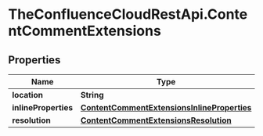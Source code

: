 # TheConfluenceCloudRestApi.ContentCommentExtensions

## Properties
Name | Type | Description | Notes
------------ | ------------- | ------------- | -------------
**location** | **String** |  | 
**inlineProperties** | [**ContentCommentExtensionsInlineProperties**](ContentCommentExtensionsInlineProperties.md) |  | [optional] 
**resolution** | [**ContentCommentExtensionsResolution**](ContentCommentExtensionsResolution.md) |  | [optional] 
